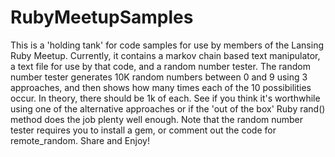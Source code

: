 RubyMeetupSamples
=================
This is a 'holding tank' for code samples for use by members of the Lansing Ruby Meetup.
Currently, it contains a markov chain based text manipulator, a text file for use by that code, and a random number
tester.  The random number tester generates 10K random numbers between 0 and 9 using 3 approaches, and then shows
how many times each of the 10 possibilities occur.  In theory, there should be 1k of each.  See if you think
it's worthwhile using one of the alternative approaches or if the 'out of the box' Ruby rand() method does the job
plenty well enough.
Note that the random number tester requires you to install a gem, or comment out the code for remote_random.
Share and Enjoy!
